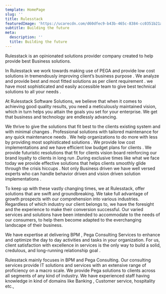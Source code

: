 ```yaml
---
template: HomePage
slug: ''
title: Rulesstack
featuredImage: 'https://ucarecdn.com/d60dfec9-b43b-465c-8384-cc0351b21a67/'
subtitle: Building the future
meta:
  description: ''
  title: Building the future
---
```

Rulesstack is an opinionated solutions provider company created to help provide best Business solutions.

In Rulesstack we work towards making use of PEGA and provide low cost solutions in tremendously improving client’s business purpose . We analyze and provide best and most fitted solutions as per client requirement . we have most sophisticated and easily accessible team to give best technical solutions to all your needs . 

At Rulesstack Software Solutions, we believe that when it comes to achieving good quality results, you need a meticulously maintained vision, which in turn helps you attain the goals you set for your enterprise. We get that business  and technology are endlessly advancing. 

We thrive to give the solutions that fit best to the clients existing system and with minimal changes . Professional solutions with tailored maintenance for any quick maintenance needs . We help organizations to do more with less by providing most sophisticated solutions . We provide low cost implementations and we have efficient low budget plans for clients . We provide futuristic resolutions that fit for clients vision board reinforcing our brand loyalty to clients in long run .During exclusive times like what we face today we provide effective solutions that helps clients smoothly glide through the crisis hiccups . Not only Business driven we have well versed experts who can handle behavior driven and vision driven solution implementations .  

To keep up with these vastly changing  times, we at Rulesstack, offer solutions that are swift  and groundbreaking. We take full advantage of growth prospects with our comprehension into various industries. Regardless of which industry our client belongs to, we have the foresight and the experience to make their conversion successful. Our varied services  and solutions have been intended to accommodate to the needs of our consumers, to help them become adapted to the everchanging  landscape of their business.

We have  expertise at delivering BPM , Pega Consulting Services to enhance and optimize the day to day activities and tasks  in your organization. For us, client satisfaction with excellence in services is the only way to build a solid, credulous, and long-running relationship goal . 

Rulesstack mainly focuses in BPM and Pega Consulting. Our consulting services  provide IT solutions and services with an extensive range of proficiency on a macro scale. We provide Pega solutions to clients across all segments of any kind of industry. We have experienced staff having knowledge in kind of domains like Banking , Customer service, hospitality etc.,
